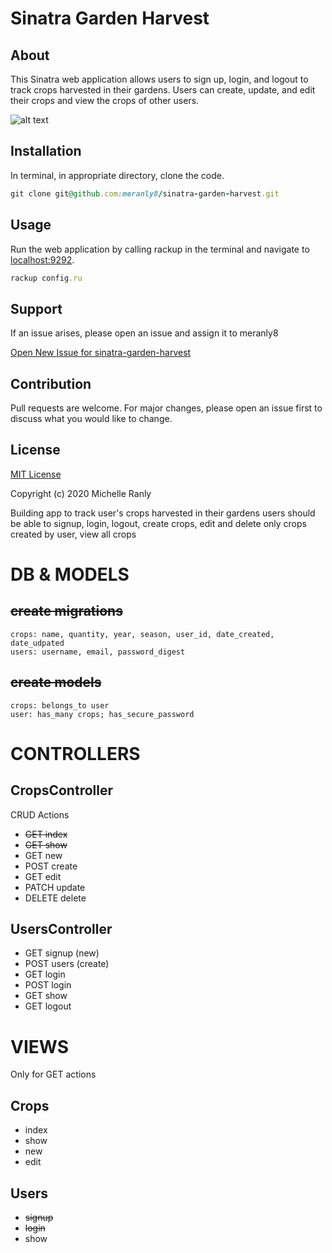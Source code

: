 # Sinatra Garden Harvest
## About
This Sinatra web application allows users to sign up, login, and logout to track crops harvested in their gardens. Users can create, update, and edit their crops and view the crops of other users.

![alt text][logo]

[logo]: https://i.imgur.com/b8lUeeV.jpeg "Garden haul"

## Installation
In terminal, in appropriate directory, clone the code.
```ruby
git clone git@github.com:meranly8/sinatra-garden-harvest.git
```

## Usage
Run the web application by calling rackup in the terminal and navigate to [localhost:9292](localhost:9292/).
```ruby
rackup config.ru
```

## Support
If an issue arises, please open an issue and assign it to meranly8

[Open New Issue for sinatra-garden-harvest](https://github.com/meranly8/sinatra-garden-harvest/issues/new)

## Contribution
Pull requests are welcome. For major changes, please open an issue first to discuss what you would like to change.

## License
[MIT License](https://choosealicense.com/licenses/mit/)

Copyright (c) 2020 Michelle Ranly


Building app to track user's crops harvested in their gardens
users should be able to signup, login, logout, create crops, edit and delete only crops created by user, view all crops
# DB & MODELS
## ~~create migrations~~
    crops: name, quantity, year, season, user_id, date_created, date_udpated
    users: username, email, password_digest
## ~~create models~~
    crops: belongs_to user
    user: has_many crops; has_secure_password

# CONTROLLERS
## CropsController
CRUD Actions
- ~~GET index~~
- ~~GET show~~
- GET new
- POST create
- GET edit
- PATCH update
- DELETE delete

## UsersController
- GET signup (new)
- POST users (create)
- GET login 
- POST login
- GET show
- GET logout

# VIEWS
Only for GET actions
## Crops
- index
- show
- new
- edit

## Users
- ~~signup~~
- ~~login~~
- show